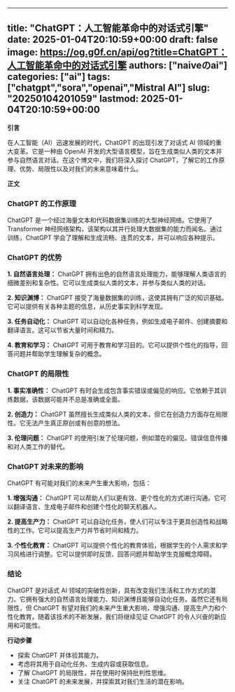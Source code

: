 
---
title: "ChatGPT：人工智能革命中的对话式引擎"
date: 2025-01-04T20:10:59+00:00
draft: false
image: https://og.g0f.cn/api/og?title=ChatGPT：人工智能革命中的对话式引擎
authors: ["naiveのai"]
categories: ["ai"]
tags: ["chatgpt","sora","openai","Mistral AI"]
slug: "20250104201059"
lastmod: 2025-01-04T20:10:59+00:00
---
**引言**

在人工智能（AI）迅速发展的时代，ChatGPT 的出现引发了对话式 AI 领域的重大变革。它是一种由 OpenAI 开发的大型语言模型，旨在生成类似人类的文本并参与自然语言对话。在这个博文中，我们将深入探讨 ChatGPT，了解它的工作原理、优势、局限性以及对我们的未来意味着什么。

**正文**

### ChatGPT 的工作原理

ChatGPT 是一个经过海量文本和代码数据集训练的大型神经网络。它使用了 Transformer 神经网络架构，该架构以其并行处理大数据集的能力而闻名。通过训练，ChatGPT 学会了理解和生成流畅、连贯的文本，并可以响应各种提示。

### ChatGPT 的优势

**1. 自然语言处理：** ChatGPT 拥有出色的自然语言处理能力，能够理解人类语言的细微差别和复杂性。它可以生成类似人类的文本，并参与类似人类的对话。

**2. 知识渊博：** ChatGPT 接受了海量数据集的训练，这使其拥有广泛的知识基础。它可以提供有关各种主题的信息，从历史事实到科学发现。

**3. 任务自动化：** ChatGPT 可以自动化各种任务，例如生成电子邮件、创建摘要和翻译语言。这可以节省大量时间和精力。

**4. 教育和学习：** ChatGPT 可用于教育和学习目的。它可以提供个性化的指导，回答问题并帮助学生理解复杂的概念。

### ChatGPT 的局限性

**1. 事实准确性：** ChatGPT 有时会生成包含事实错误或偏见的响应。它依赖于其训练数据，该数据可能并不总是准确或全面。

**2. 创造力：** ChatGPT 虽然擅长生成类似人类的文本，但它在创造力方面存在局限性。它无法产生真正原创或有创意的想法。

**3. 伦理问题：** ChatGPT 的使用引发了伦理问题，例如潜在的偏见、错误信息传播和对人类工作的替代。

### ChatGPT 对未来的影响

ChatGPT 有可能对我们的未来产生重大影响，包括：

**1. 增强沟通：** ChatGPT 可以帮助人们以更有效、更个性化的方式进行沟通。它可以翻译语言、生成电子邮件和创建个性化的聊天机器人。

**2. 提高生产力：** ChatGPT 可以自动化任务，使人们可以专注于更具创造性和战略性的工作。它可以提高生产力并节省时间和精力。

**3. 个性化教育：** ChatGPT 可以提供个性化的教育体验，根据学生的个人需求和学习风格进行调整。它可以提供即时反馈、回答问题并帮助学生克服概念障碍。

### 结论

ChatGPT 是对话式 AI 领域的突破性创新，具有改变我们生活和工作方式的潜力。它拥有强大的自然语言处理能力、知识渊博且能够自动化任务。虽然它还有局限性，但 ChatGPT 有望对我们的未来产生重大影响，增强沟通、提高生产力和个性化教育。随着该技术的不断发展，我们将继续见证 ChatGPT 的令人兴奋的新应用和可能性。

**行动步骤**

- 探索 ChatGPT 并体验其能力。
- 考虑将其用于自动化任务、生成内容或获取信息。
- 了解 ChatGPT 的局限性，并在使用时保持批判性思维。
- 关注 ChatGPT 的未来发展，并探索其对我们生活的潜在影响。